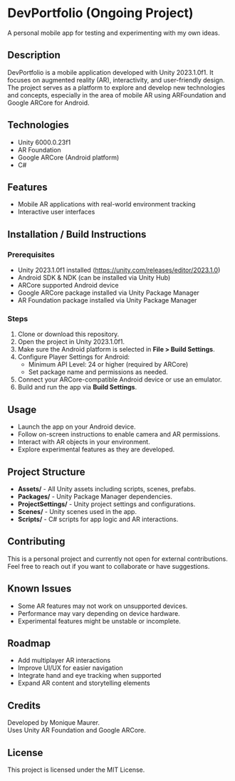 # DevPortfolio (Ongoing Project)

A personal mobile app for testing and experimenting with my own ideas.

## Description
DevPortfolio is a mobile application developed with Unity 2023.1.0f1. It focuses on augmented reality (AR), interactivity, and user-friendly design. The project serves as a platform to explore and develop new technologies and concepts, especially in the area of mobile AR using ARFoundation and Google ARCore for Android.

## Technologies
- Unity 6000.0.23f1
- AR Foundation
- Google ARCore (Android platform)
- C#

## Features
- Mobile AR applications with real-world environment tracking
- Interactive user interfaces

  

## Installation / Build Instructions

### Prerequisites
- Unity 2023.1.0f1 installed (https://unity.com/releases/editor/2023.1.0)
- Android SDK & NDK (can be installed via Unity Hub)
- ARCore supported Android device
- Google ARCore package installed via Unity Package Manager
- AR Foundation package installed via Unity Package Manager

### Steps
1. Clone or download this repository.
2. Open the project in Unity 2023.1.0f1.
3. Make sure the Android platform is selected in **File > Build Settings**.
4. Configure Player Settings for Android:
   - Minimum API Level: 24 or higher (required by ARCore)
   - Set package name and permissions as needed.
5. Connect your ARCore-compatible Android device or use an emulator.
6. Build and run the app via **Build Settings**.

## Usage
- Launch the app on your Android device.
- Follow on-screen instructions to enable camera and AR permissions.
- Interact with AR objects in your environment.
- Explore experimental features as they are developed.

## Project Structure
- **Assets/** - All Unity assets including scripts, scenes, prefabs.
- **Packages/** - Unity Package Manager dependencies.
- **ProjectSettings/** - Unity project settings and configurations.
- **Scenes/** - Unity scenes used in the app.
- **Scripts/** - C# scripts for app logic and AR interactions.

## Contributing
This is a personal project and currently not open for external contributions. Feel free to reach out if you want to collaborate or have suggestions.

## Known Issues
- Some AR features may not work on unsupported devices.
- Performance may vary depending on device hardware.
- Experimental features might be unstable or incomplete.

## Roadmap
- Add multiplayer AR interactions
- Improve UI/UX for easier navigation
- Integrate hand and eye tracking when supported
- Expand AR content and storytelling elements

## Credits
Developed by Monique Maurer.  
Uses Unity AR Foundation and Google ARCore.

## License
This project is licensed under the MIT License.


